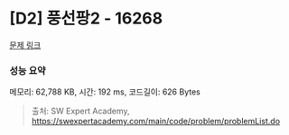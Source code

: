 # [D2] 풍선팡2 - 16268 

[문제 링크](https://swexpertacademy.com/main/code/problem/problemDetail.do?contestProbId=AYYlGU56XOkDFARc) 

### 성능 요약

메모리: 62,788 KB, 시간: 192 ms, 코드길이: 626 Bytes



> 출처: SW Expert Academy, https://swexpertacademy.com/main/code/problem/problemList.do